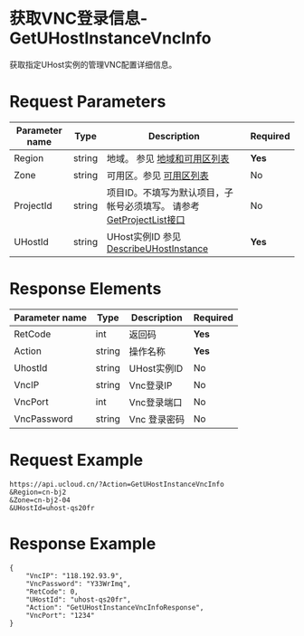 # 获取VNC登录信息-GetUHostInstanceVncInfo

获取指定UHost实例的管理VNC配置详细信息。

# Request Parameters
|Parameter name|Type|Description|Required|
|---|---|---|---|
|Region|string|地域。 参见 [地域和可用区列表](../summary/regionlist.html)|**Yes**|
|Zone|string|可用区。参见 [可用区列表](../summary/regionlist.html)|No|
|ProjectId|string|项目ID。不填写为默认项目，子帐号必须填写。 请参考[GetProjectList接口](../summary/get_project_list.html)|No|
|UHostId|string|UHost实例ID 参见 [DescribeUHostInstance](./describe_uhost_instance.html)|**Yes**|

# Response Elements
|Parameter name|Type|Description|Required|
|---|---|---|---|
|RetCode|int|返回码|**Yes**|
|Action|string|操作名称|**Yes**|
|UhostId|string|UHost实例ID|No|
|VncIP|string|Vnc登录IP|No|
|VncPort|int|Vnc登录端口|No|
|VncPassword|string|Vnc 登录密码|No|

# Request Example
```
https://api.ucloud.cn/?Action=GetUHostInstanceVncInfo
&Region=cn-bj2
&Zone=cn-bj2-04
&UHostId=uhost-qs20fr
```

# Response Example
```
{
    "VncIP": "118.192.93.9", 
    "VncPassword": "Y33WrImq", 
    "RetCode": 0, 
    "UHostId": "uhost-qs20fr", 
    "Action": "GetUHostInstanceVncInfoResponse", 
    "VncPort": "1234"
}
```

